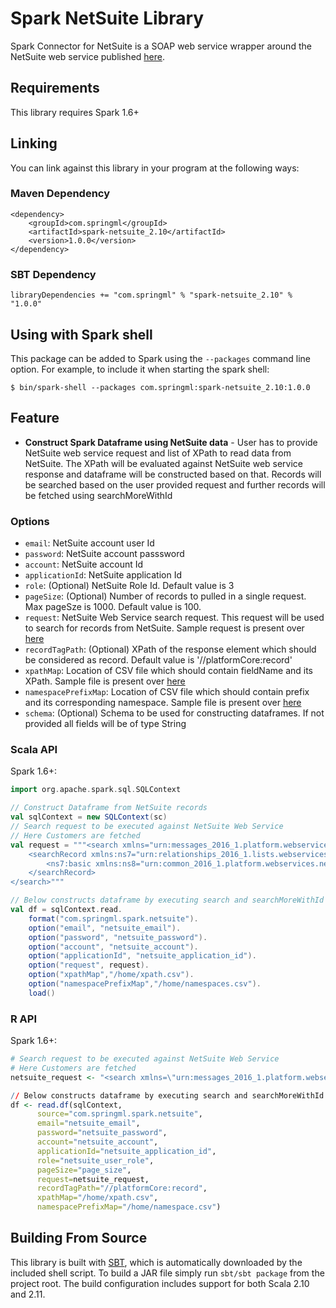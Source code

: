 # Spark NetSuite Library

Spark Connector for NetSuite is a SOAP web service wrapper around the NetSuite web service published [here](https://webservices.netsuite.com/wsdl/v2016_1_0/netsuite.wsdl).  

## Requirements

This library requires Spark 1.6+

## Linking
You can link against this library in your program at the following ways:

### Maven Dependency
```
<dependency>
    <groupId>com.springml</groupId>
    <artifactId>spark-netsuite_2.10</artifactId>
    <version>1.0.0</version>
</dependency>
```

### SBT Dependency
```
libraryDependencies += "com.springml" % "spark-netsuite_2.10" % "1.0.0"
```

## Using with Spark shell
This package can be added to Spark using the `--packages` command line option.  For example, to include it when starting the spark shell:

```
$ bin/spark-shell --packages com.springml:spark-netsuite_2.10:1.0.0
```

## Feature
* **Construct Spark Dataframe using NetSuite data** - User has to provide NetSuite web service request and list of XPath to read data from NetSuite. The XPath will be evaluated against NetSuite web service response and dataframe will be constructed based on that. Records will be searched based on the user provided request and further records will be fetched using searchMoreWithId

### Options
* `email`: NetSuite account user Id
* `password`: NetSuite account passsword
* `account`: NetSuite account Id
* `applicationId`: NetSuite application Id
* `role`: (Optional) NetSuite Role Id. Default value is 3
* `pageSize`: (Optional) Number of records to pulled in a single request. Max pageSze is 1000. Default value is 100.
* `request`: NetSuite Web Service search request. This request will be used to search for records from NetSuite. Sample request is present over [here](https://raw.githubusercontent.com/springml/spark-netsuite/master/src/test/resources/Search_Customers_Sample_Request.xml)
* `recordTagPath`: (Optional) XPath of the response element which should be considered as record. Default value is '//platformCore:record'
* `xpathMap`: Location of CSV file which should contain fieldName and its XPath. Sample file is present over [here](https://raw.githubusercontent.com/springml/spark-netsuite/master/src/test/resources/xpath.csv)
* `namespacePrefixMap`: Location of CSV file which should contain prefix and its corresponding namespace. Sample file is present over [here](https://raw.githubusercontent.com/springml/spark-netsuite/master/src/test/resources/namespaces.csv)
* `schema`: (Optional) Schema to be used for constructing dataframes. If not provided all fields will be of type String

### Scala API
Spark 1.6+:
```scala
import org.apache.spark.sql.SQLContext

// Construct Dataframe from NetSuite records
val sqlContext = new SQLContext(sc)
// Search request to be executed against NetSuite Web Service
// Here Customers are fetched
val request = """<search xmlns="urn:messages_2016_1.platform.webservices.netsuite.com" xmlns:xsi="http://www.w3.org/2001/XMLSchema-instance">
    <searchRecord xmlns:ns7="urn:relationships_2016_1.lists.webservices.netsuite.com" xsi:type="ns7:CustomerSearch">
        <ns7:basic xmlns:ns8="urn:common_2016_1.platform.webservices.netsuite.com" xsi:type="ns8:CustomerSearchBasic"></ns7:basic>
    </searchRecord>
</search>"""

// Below constructs dataframe by executing search and searchMoreWithId operations 
val df = sqlContext.read.
    format("com.springml.spark.netsuite").
    option("email", "netsuite_email").
    option("password", "netsuite_password").
    option("account", "netsuite_account").
    option("applicationId", "netsuite_application_id").
    option("request", request).
    option("xpathMap","/home/xpath.csv").
    option("namespacePrefixMap","/home/namespaces.csv").
    load() 

```


### R API
Spark 1.6+:
```r
# Search request to be executed against NetSuite Web Service
# Here Customers are fetched
netsuite_request <- "<search xmlns=\"urn:messages_2016_1.platform.webservices.netsuite.com\" xmlns:xsi=\"http://www.w3.org/2001/XMLSchema-instance\"><searchRecord xmlns:ns7=\"urn:relationships_2016_1.lists.webservices.netsuite.com\" xsi:type=\"ns7:CustomerSearch\"><ns7:basic xmlns:ns8=\"urn:common_2016_1.platform.webservices.netsuite.com\" xsi:type=\"ns8:CustomerSearchBasic\"></ns7:basic></searchRecord></search>"

// Below constructs dataframe by executing search and searchMoreWithId operations 
df <- read.df(sqlContext, 
      source="com.springml.spark.netsuite", 
      email="netsuite_email", 
      password="netsuite_password", 
      account="netsuite_account",
      applicationId="netsuite_application_id", 
      role="netsuite_user_role",
      pageSize="page_size",
      request=netsuite_request,
      recordTagPath="//platformCore:record",
      xpathMap="/home/xpath.csv",
      namespacePrefixMap="/home/namespace.csv")

```


## Building From Source
This library is built with [SBT](http://www.scala-sbt.org/0.13/docs/Command-Line-Reference.html), which is automatically downloaded by the included shell script. To build a JAR file simply run `sbt/sbt package` from the project root. The build configuration includes support for both Scala 2.10 and 2.11.
